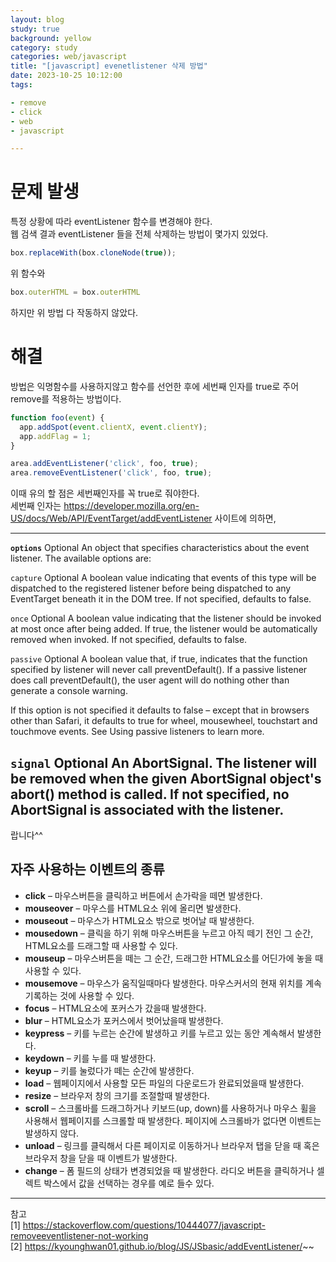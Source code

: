 ```yaml
---
layout: blog
study: true
background: yellow
category: study
categories: web/javascript
title: "[javascript] evenetlistener 삭제 방법"
date: 2023-10-25 10:12:00
tags:

- remove
- click
- web
- javascript

---
```


# 문제 발생

특정 상황에 따라 eventListener 함수를 변경해야 한다.  
웹 검색 결과 eventListener 들을 전체 삭제하는 방법이 몇가지 있었다.

```javascript
box.replaceWith(box.cloneNode(true));
```

위 함수와

```javascript
box.outerHTML = box.outerHTML
```

하지만 위 방법 다 작동하지 않았다.

# 해결

방법은 익명함수를 사용하지않고 함수를 선언한 후에 세번째 인자를 true로 주어 remove를 적용하는 방법이다.

```javascript
function foo(event) {
  app.addSpot(event.clientX, event.clientY);
  app.addFlag = 1; 
}

area.addEventListener('click', foo, true);
area.removeEventListener('click', foo, true);
```

이때 유의 할 점은 세번째인자를 꼭 true로 줘야한다.  
세번째 인자는  https://developer.mozilla.org/en-US/docs/Web/API/EventTarget/addEventListener 사이트에 의하면,

---
**`options`** Optional
An object that specifies characteristics about the event listener. The available options are:

`capture` Optional
A boolean value indicating that events of this type will be dispatched to the registered listener before being
dispatched to any EventTarget beneath it in the DOM tree. If not specified, defaults to false.

`once` Optional
A boolean value indicating that the listener should be invoked at most once after being added. If true, the listener
would be automatically removed when invoked. If not specified, defaults to false.

`passive` Optional
A boolean value that, if true, indicates that the function specified by listener will never call preventDefault(). If a
passive listener does call preventDefault(), the user agent will do nothing other than generate a console warning.

If this option is not specified it defaults to false – except that in browsers other than Safari, it defaults to true
for wheel, mousewheel, touchstart and touchmove events. See Using passive listeners to learn more.

`signal` Optional
An AbortSignal. The listener will be removed when the given AbortSignal object's abort() method is called. If not
specified, no AbortSignal is associated with the listener.
---

랍니다^^

## 자주 사용하는 이벤트의 종류

- **click** – 마우스버튼을 클릭하고 버튼에서 손가락을 떼면 발생한다.
- **mouseover** – 마우스를 HTML요소 위에 올리면 발생한다.
- **mouseout** – 마우스가 HTML요소 밖으로 벗어날 때 발생한다.
- **mousedown** – 클릭을 하기 위해 마우스버튼을 누르고 아직 떼기 전인 그 순간, HTML요소를 드래그할 때 사용할 수 있다.
- **mouseup** – 마우스버튼을 떼는 그 순간, 드래그한 HTML요소를 어딘가에 놓을 때 사용할 수 있다.
- **mousemove** – 마우스가 움직일때마다 발생한다. 마우스커서의 현재 위치를 계속 기록하는 것에 사용할 수 있다.
- **focus** – HTML요소에 포커스가 갔을때 발생한다.
- **blur** – HTML요소가 포커스에서 벗어났을때 발생한다.
- **keypress** – 키를 누르는 순간에 발생하고 키를 누르고 있는 동안 계속해서 발생한다.
- **keydown** – 키를 누를 때 발생한다.
- **keyup** – 키를 눌렀다가 떼는 순간에 발생한다.
- **load** – 웹페이지에서 사용할 모든 파일의 다운로드가 완료되었을때 발생한다.
- **resize** – 브라우저 창의 크기를 조절할때 발생한다.
- **scroll** – 스크롤바를 드래그하거나 키보드(up, down)를 사용하거나 마우스 휠을 사용해서 웹페이지를 스크롤할 때 발생한다. 페이지에 스크롤바가 없다면 이벤트는 발생하지 않다.
- **unload** – 링크를 클릭해서 다른 페이지로 이동하거나 브라우저 탭을 닫을 때 혹은 브라우저 창을 닫을 때 이벤트가 발생한다.
- **change** – 폼 필드의 상태가 변경되었을 때 발생한다. 라디오 버튼을 클릭하거나 셀렉트 박스에서 값을 선택하는 경우를 예로 들수 있다.

---
참고  
[1] https://stackoverflow.com/questions/10444077/javascript-removeeventlistener-not-working  
[2] https://kyounghwan01.github.io/blog/JS/JSbasic/addEventListener/~~